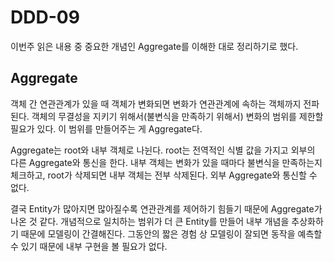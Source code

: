 # DDD-09

이번주 읽은 내용 중 중요한 개념인 Aggregate를 이해한 대로 정리하기로 했다.

## Aggregate

객체 간 연관관계가 있을 때 객체가 변화되면 변화가 연관관계에 속하는 객체까지 전파된다. 객체의 무결성을 지키기 위해서\(불변식을 만족하기 위해서\) 변화의 범위를 제한할 필요가 있다. 이 범위를 만들어주는 게 Aggregate다.

Aggregate는 root와 내부 객체로 나뉜다. root는 전역적인 식별 값을 가지고 외부의 다른 Aggregate와 통신을 한다. 내부 객체는 변화가 있을 때마다 불변식을 만족하는지 체크하고, root가 삭제되면 내부 객체는 전부 삭제된다. 외부 Aggregate와 통신할 수 없다.

결국 Entity가 많아지면 많아질수록 연관관계를 제어하기 힘들기 때문에 Aggregate가 나온 것 같다. 개념적으로 일치하는 범위가 더 큰 Entity를 만들어 내부 개념을 추상화하기 때문에 모델링이 간결해진다. 그동안의 짧은 경험 상 모델링이 잘되면 동작을 예측할 수 있기 때문에 내부 구현을 볼 필요가 없다.

